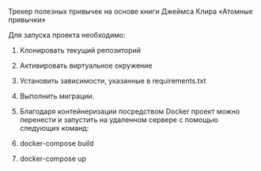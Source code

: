 Трекер полезных привычек на основе книги Джеймса Клира «Атомные привычки»

Для запуска проекта необходимо:
1) Клонировать текущий репозиторий
2) Активировать виртуальное окружение
3) Установить зависимости, указанные в requirements.txt
4) Выполнить миграции.
   
6) Благодаря контейнеризации посредством Docker проект можно перенести и запустить на удаленном сервере с помощью следующих команд:
1) docker-compose build
2) docker-compose up
 
